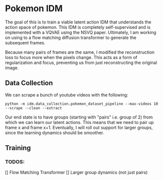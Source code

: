 # Pokemon IDM

The goal of this is to train a viable latent action IDM that understands the action space of pokemon. This IDM is completely self-supervised and is implemented with a VQVAE using the NSVQ paper. Ultimately, I am working on using to a flow matching diffusion transformer to generate the subsequent frames.

Because many pairs of frames are the same, I modified the reconstruction loss to focus more when the pixels change. This acts as a form of regularization and focus, preventing us from just reconstructing the original image.

## Data Collection

We can scrape a bunch of youtube videos with the following:
```
python -m idm.data_collection.pokemon_dataset_pipeline --max-videos 10 --scrape --clean --extract
```
Our end state is to have groups (starting with "pairs" i.e. group of 2) from which we can learn our latent actions. This means that we need to pair up frame x and frame x+1. Eventually, I will roll out support for larger groups, since the learning dynamics should be smoother.

## Training


### TODOS:
[] Flow Matching Transformer
[] Larger group dynamics (not just pairs)